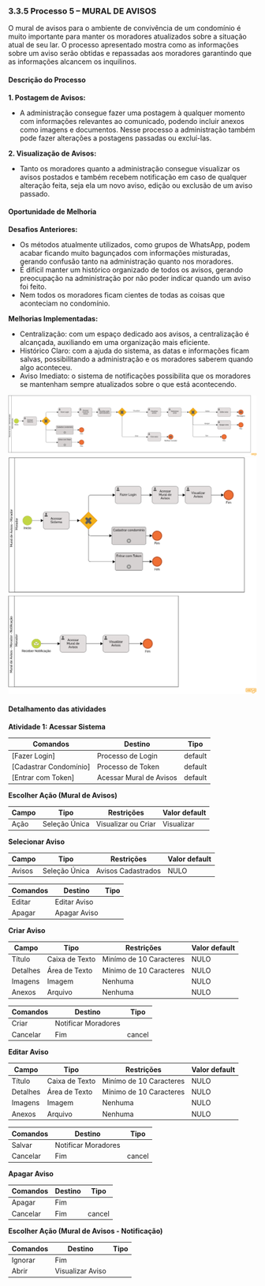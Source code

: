 ### 3.3.5 Processo 5 – MURAL DE AVISOS

O mural de avisos para o ambiente de convivência de um condomínio é muito importante para manter os moradores atualizados sobre a situação atual de seu lar.
O processo apresentado mostra como as informações sobre um aviso serão obtidas e repassadas aos moradores garantindo que as informações alcancem os inquilinos.

#### Descrição do Processo

**1. Postagem de Avisos:**

* A administração consegue fazer uma postagem à qualquer momento com informações relevantes ao comunicado, podendo incluir anexos como imagens e documentos. Nesse processo a administração também pode fazer alterações a postagens passadas ou excluí-las.

**2. Visualização de Avisos:**

* Tanto os moradores quanto a administração consegue visualizar os avisos postados e também recebem notificação em caso de qualquer alteração feita, seja ela um novo aviso, edição ou exclusão de um aviso passado.

#### Oportunidade de Melhoria

**Desafios Anteriores:**

* Os métodos atualmente utilizados, como grupos de WhatsApp, podem acabar ficando muito bagunçados com informações misturadas, gerando confusão tanto na administração quanto nos moradores.
* É difícil manter um histórico organizado de todos os avisos, gerando preocupação na administração por não poder indicar quando um aviso foi feito.
* Nem todos os moradores ficam cientes de todas as coisas que aconteciam no condomínio.

**Melhorias Implementadas:**

* Centralização: com um espaço dedicado aos avisos, a centralização é alcançada, auxiliando em uma organização mais eficiente.
* Histórico Claro: com a ajuda do sistema, as datas e informações ficam salvas, possibilitando a administração e os moradores saberem quando algo aconteceu.
* Aviso Imediato: o sistema de notificações possibilita que os moradores se mantenham sempre atualizados sobre o que está acontecendo.

![Modelo BPMN do Processo de Mural de Avisos - Administração](images/processo-6-mural-de-avisos-administracao.png "Modelo BPMN do Processo 6.")
![Modelo BPMN do Processo de Mural de Avisos - Moradores](images/processo-6-mural-de-avisos-moradores.png "Modelo BPMN do Processo 6.")

#### Detalhamento das atividades

**Atividade 1: Acessar Sistema**

| **Comandos**           | **Destino**             | **Tipo**  |
|------------------------|-------------------------|-----------|
| [Fazer Login]          | Processo de Login       | default   |
| [Cadastrar Condomínio] | Processo de Token       | default   |
| [Entrar com Token]     | Acessar Mural de Avisos | default   |

**Escolher Ação (Mural de Avisos)**

| **Campo**       | **Tipo**         | **Restrições**      | **Valor default** |
| ---             | ---              | ---                 | ---               |
| Ação            | Seleção Única    | Visualizar ou Criar | Visualizar        |

**Selecionar Aviso**

| **Campo**       | **Tipo**         | **Restrições**     | **Valor default** |
| ---             | ---              | ---                | ---               |
| Avisos          | Seleção Única    | Avisos Cadastrados | NULO              |

| **Comandos**         |  **Destino**                   | **Tipo**          |
| ---                  | ---                            | ---               |
| Editar               | Editar Aviso                   |                   |
| Apagar               | Apagar Aviso                   |                   |

**Criar Aviso**

| **Campo**       | **Tipo**         | **Restrições**           | **Valor default** |
| ---             | ---              | ---                      | ---               |
| Título          | Caixa de Texto   | Minímo de 10 Caracteres  | NULO              |
| Detalhes        | Área de Texto    | Mínimo de 10 Caracteres  | NULO              |
| Imagens         | Imagem           | Nenhuma                  | NULO              |
| Anexos          | Arquivo          | Nenhuma                  | NULO              |

| **Comandos**         |  **Destino**                   | **Tipo**          |
| ---                  | ---                            | ---               |
| Criar                | Notificar Moradores            |                   |
| Cancelar             | Fim                            | cancel            |

**Editar Aviso**

| **Campo**       | **Tipo**         | **Restrições**           | **Valor default** |
| ---             | ---              | ---                      | ---               |
| Título          | Caixa de Texto   | Minímo de 10 Caracteres  | NULO              |
| Detalhes        | Área de Texto    | Mínimo de 10 Caracteres  | NULO              |
| Imagens         | Imagem           | Nenhuma                  | NULO              |
| Anexos          | Arquivo          | Nenhuma                  | NULO              |

| **Comandos**         |  **Destino**                   | **Tipo**          |
| ---                  | ---                            | ---               |
| Salvar               | Notificar Moradores            |                   |
| Cancelar             | Fim                            | cancel            |

**Apagar Aviso**

| **Comandos**         |  **Destino**                   | **Tipo**          |
| ---                  | ---                            | ---               |
| Apagar               | Fim                            |                   |
| Cancelar             | Fim                            | cancel            |

**Escolher Ação (Mural de Avisos - Notificação)**


| **Comandos**         |  **Destino**                   | **Tipo**          |
| ---                  | ---                            | ---               |
| Ignorar              | Fim                            |                   |
| Abrir                | Visualizar Aviso               |                   |
